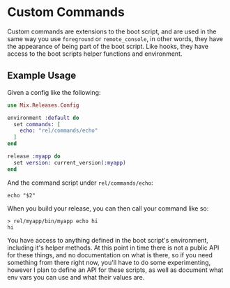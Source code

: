 # Custom Commands

Custom commands are extensions to the boot script, and are used in the same
way you use `foreground` or `remote_console`, in other words, they have the
appearance of being part of the boot script. Like hooks, they have access to
the boot scripts helper functions and environment.

## Example Usage

Given a config like the following:


```elixir
use Mix.Releases.Config

environment :default do
  set commands: [
    echo: "rel/commands/echo"
  ]
end

release :myapp do
  set version: current_version(:myapp)
end
```

And the command script under `rel/commands/echo`:

```shell
echo "$2"
```

When you build your release, you can then call your command like so:

```
> rel/myapp/bin/myapp echo hi
hi
```

You have access to anything defined in the boot script's environment,
including it's helper methods. At this point in time there is not a public
API for these things, and no documentation on what is there, so if you need
something from there right now, you'll have to do some experimenting, however
I plan to define an API for these scripts, as well as document what env vars
you can use and what their values are.
